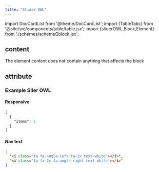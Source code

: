 ```yaml
---
title: "Slider OWL"
---
```


import DocCardList from '@theme/DocCardList';
import {TableTabs} from '@site/src/components/table/table.jsx';
import {sliderOWL,Block,Element} from './schemes/schemeQblock.jsx';

## content
The element content does not contain anything that affects the block

## attribute
<TableTabs tabsContent={sliderOWL} />

### Example Slier OWL
#### Responsive
```CSS
[
  {
    "items": 1
  }
]
```
#### Nav text
```HTML
[
  "<i class='fa fa-angle-left fa-2x text-white'></i>",
  "<i class='fa fa-2x fa-angle-right text-white'></i>"
]
```

